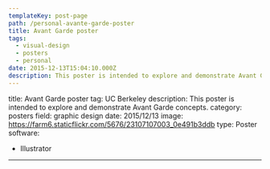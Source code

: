 ```yaml
---
templateKey: post-page
path: /personal-avante-garde-poster
title: Avant Garde poster
tags:
  - visual-design
  - posters
  - personal
date: 2015-12-13T15:04:10.000Z
description: This poster is intended to explore and demonstrate Avant Garde concepts.
---
```


title: Avant Garde poster
tag: UC Berkeley
description: This poster is intended to explore and demonstrate Avant Garde concepts.
category: posters
field: graphic design
date: 2015/12/13
image: https://farm6.staticflickr.com/5676/23107107003_0e491b3ddb
type: Poster
software:
- Illustrator
---

